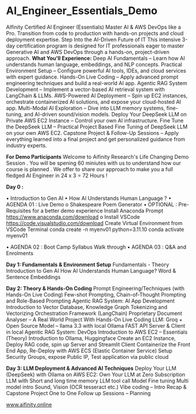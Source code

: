 # AI_Engineer_Essentials_Demo 

AIfinity Certified AI Engineer (Essentials)
Master AI & AWS DevOps like a Pro. Transition from code to production with hands-on projects and cloud deployment expertise.
Step Into the AI-Driven Future of IT
This intensive 3-day certification program is designed for IT professionals eager to master Generative AI and AWS DevOps through a hands-on, project-driven approach.
**What You'll Experience:**
Deep AI Fundamentals – Learn how AI understands human language, embeddings, and NLP concepts.
Practical Environment Setup – Configure powerful AI tools, IDEs, and cloud services with expert guidance.
Hands-On Live Coding – Apply advanced prompt engineering techniques and build a real-world AI app.
Agentic RAG System Development – Implement a vector-based AI retrieval system with LangChain & LLMs.
AWS-Powered AI Deployment – Spin up EC2 instances, orchestrate containerized AI solutions, and expose your cloud-hosted AI app.
Multi-Modal AI Exploration – Dive into LLM memory systems, fine-tuning, and AI-driven sound/vision models.
Deploy Your DeepSeek LLM on Private AWS EC2 Instance – Control your own AI infrastructure.
Fine Tune the DeepSeek LLM – Practical Project Based Fine Tuning of DeepSeek LLM on your own AWS EC2.
Capstone Project & Follow-Up Sessions – Apply everything learned into a final project and get personalized guidance from industry experts.

**For Demo Participants**
Welcome to Aifinity Research's Life Changing Demo Session . You will be spening 60 miniutes with us to understand how our course is planned . We offer to share our approach to make you a full fledged AI Engineer in 24 x 3 = 72 Hours ! 


**Day 0 :**

•	Introduction to Gen AI 
•	How AI Understands Human Language ?
•	AGENDA 01 : Live Demo 
o	Shakespeare Poem Generator 
•	OPTIONAL : Pre-Requisites for a better demo experience 
  Install Anaconda Prompt https://www.anaconda.com/download 
o	Install VSCode https://code.visualstudio.com/download
  Create Virtual Environment from VSCode Terminal 
  conda create -n myenv01 python=3.11.10
  conda activate myenv01

•	AGENDA 02 : Boot Camp Syllabus Walk through 
•	AGENDA 03 : Q&A and Enrolments


**Day 1: Fundamentals & Environment Setup**
Fundamentals - Theory
Introduction to Gen AI
How AI Understands Human Language?
Word & Sentence Embeddings

**Day 2: Theory & Hands-On Coding**
Prompt Engineering/Techniques (with Hands-On Live Coding)
Few-shot Prompting, Chain-of-Thought Prompting and Role-Based Prompting
Agentic RAG System: AI App Development
Introduction to Vector Database, Knowledge Graph
Tokenizing and Vectorizing
Orchestration Framework (LangChain)
Proprietary Document Analyser – A Real World Project With Hands-On Live Coding
LLM: Groq + Open Source Model – llama 3.3 with local Ollama
FAST API Server & Client in local
Agentic RAG System: DevOps
Introduction to AWS EC2 – Essentials (Theory)
Introduction to Ollama, Huggingface
Create an EC2 Instance, Deploy RAG code, spin up Server and Streamlit Client
Containerize the Front End App, Re-Deploy with AWS ECS (Elastic Container Service)
Setup Security Groups, expose Public IP, Test application via public cloud

**Day 3: LLM Deployment & Advanced AI Techniques**
Deploy Your LLM (DeepSeek) with Ollama on AWS EC2: Own Your LLM at Zero Subscription
LLM with Short and long time memory
LLM tool call
Model Fine tuning
Multi model intro
Sound, Vision (OCR tesseract etc.)
Vibe coding – Intro
Recap & Capstone Project
One to One Follow up Sessions – Planning


www.aifinity.online


